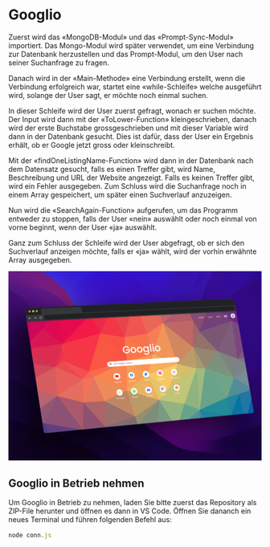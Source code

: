 # Googlio

Zuerst wird das «MongoDB-Modul» und das «Prompt-Sync-Modul» importiert. Das Mongo-Modul wird später verwendet, um eine Verbindung zur Datenbank herzustellen und das Prompt-Modul, um den User nach seiner Suchanfrage zu fragen.

Danach wird in der «Main-Methode» eine Verbindung erstellt, wenn die Verbindung erfolgreich war, startet eine «while-Schleife» welche ausgeführt wird, solange der User sagt, er möchte noch einmal suchen. 

In dieser Schleife wird der User zuerst gefragt, wonach er suchen möchte. Der Input wird dann mit der «ToLower-Function» kleingeschrieben, danach wird der erste Buchstabe grossgeschrieben und mit dieser Variable wird dann in der Datenbank gesucht. Dies ist dafür, dass der User ein Ergebnis erhält, ob er Google jetzt gross oder kleinschreibt.

Mit der «findOneListingName-Function» wird dann in der Datenbank nach dem Datensatz gesucht, falls es einen Treffer gibt, wird Name, Beschreibung und URL der Website angezeigt. Falls es keinen Treffer gibt, wird ein Fehler ausgegeben. Zum Schluss wird die Suchanfrage noch in einem Array gespeichert, um später einen Suchverlauf anzuzeigen.

Nun wird die «SearchAgain-Function» aufgerufen, um das Programm entweder zu stoppen, falls der User «nein» auswählt oder noch einmal von vorne beginnt, wenn der User «ja» auswählt.

Ganz zum Schluss der Schleife wird der User abgefragt, ob er sich den Suchverlauf anzeigen möchte, falls er «ja» wählt, wird der vorhin erwähnte Array ausgegeben.

![Googlio Display](https://github.com/oli-kis/olikis-images/blob/oli-kis/476shots_so.png)

## Googlio in Betrieb nehmen

Um Googlio in Betrieb zu nehmen, laden Sie bitte zuerst das Repository als ZIP-File herunter und öffnen es dann in VS Code.
Öffnen Sie dananch ein neues Terminal und führen folgenden Befehl aus:

```javascript
node conn.js
```
